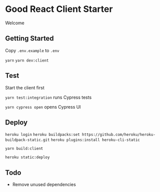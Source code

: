 # Good React Client Starter

Welcome

## Getting Started

Copy `.env.example` to `.env`

`yarn`
`yarn dev:client`

## Test

Start the client first

`yarn test:integration` runs Cypress tests

`yarn cypress open` opens Cypress UI

## Deploy

`heroku login`
`heroku buildpacks:set https://github.com/heroku/heroku-buildpack-static.git`
`heroku plugins:install heroku-cli-static`

`yarn build:client`

<!-- `yarn heroku:deploy` -->

`heroku static:deploy`

## Todo

- Remove unused dependencies
